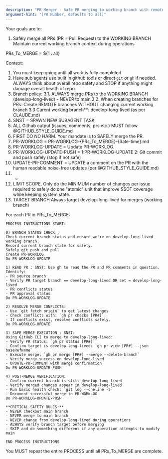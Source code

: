 ```yaml
---
description: "PR Merger - Safe PR merging to working branch with remote branch management"
argument-hint: "[PR Number, defaults to all]"
---
```


Your goals are to:
1. Safely merge all PRs (PR = Pull Request) to the WORKING BRANCH
Maintain current working branch context during operations

PRs_To_MERGE = ${1 : all}

Context:
1. You must keep going until all work is fully completed.
2. Have sub agents use built in github tools or direct `git` or `gh` if needed. ALWAYS think about overall repo safety and STOP if anything might damage overall health of repo.
3. Branch policy:
3.1. ALWAYS merge PRs to the WORKING BRANCH (develop-long-lived) - NEVER to main
3.2. When creating branches for PRs: Create REMOTE branches WITHOUT changing current working branch
3.3 Curent working branch**: develop-long-lived (as per CLAUDE.md)
4. SNST = SPAWN NEW SUBAGENT TASK
5. ALL Github output (issues, comments, prs etc.) MUST follow @GITHUB_STYLE_GUIDE.md
6. FIRST DO NO HARM. Your mandate is to SAFELY merge the PR.
7. PR-WORKLOG = PR-WORKLOG-{PRs_To_MERGE}-{date-time}.md
8. PR-WORKLOG-UPDATE = Update PR-WORKLOG.
9. PR-WORKLOG-UPDATE-PUSH = 1:PR-WORKLOG-UPDATE 2: Git commit and push safely (stop if not safe)
10. UPDATE-PR-COMMENT = UPDATE a comment on the PR with the human readable noise-free updates (per @GITHUB_STYLE_GUIDE.md)
11. -
12. LIMIT SCOPE. Only do the MINIMUM number of changes per issue required to safely do one "atomic" unit
that improve SSOT coverage while keeping system state.
13. TARGET BRANCH Always target develop-long-lived for merges (working branch)


For each PR in PRs_To_MERGE:

    PROCESS INSTRUCTIONS START:

    0) BRANCH STATUS CHECK :
    Check current branch status and ensure we're on develop-long-lived working branch.
    Record current branch state for safety.
    Safely git push and pull
    Create PR-WORKLOG
    Do PR-WORKLOG-UPDATE

    1) READ PR : SNST: Use gh to read the PR and PR comments in question.
    Identify:
    - PR source branch
    - Verify PR target branch == develop-long-lived OR set = develop-long-lived
    - PR conflicts status
    - PR approval status
    Do PR-WORKLOG-UPDATE

    2) RESOLVE MERGE CONFLICTS:
    - Use `git fetch origin` to get latest changes
    - Check conflicts with: `gh pr checks [PR#]`
    - If conflicts exist, resolve conflicts safely.
    Do PR-WORKLOG-UPDATE

    3) SAFE MERGE EXECUTION : SNST:
    Using GitHub CLI to merge to develop-long-lived:
    - Verify PR status: `gh pr status [PR#]`
    - Confirm target is develop-long-lived: `gh pr view [PR#] --json baseRefName`
    - Execute merge: `gh pr merge [PR#] --merge --delete-branch`
    - Verify merge success on develop-long-lived
    - UPDATE-PR-COMMENT with merge confirmation
    Do PR-WORKLOG-UPDATE-PUSH

    4) POST-MERGE VERIFICATION:
    - Confirm current branch is still develop-long-lived
    - Verify merged changes appear in develop-long-lived
    - Run basic health check: `git log --oneline -5`
    - Document successful merge in PR-WORKLOG
    Do PR-WORKLOG-UPDATE-PUSH

    **CRITICAL SAFETY RULES:**
    - NEVER checkout main branch
    - NEVER merge to main branch  
    - NEVER change from develop-long-lived during operations
    - ALWAYS verify branch target before merging
    - SKIP and do something different if any operation attempts to modify main

    END PROCESS INSTRUCTIONS

You MUST repeat the entire PROCESS until all PRs_To_MERGE are complete.